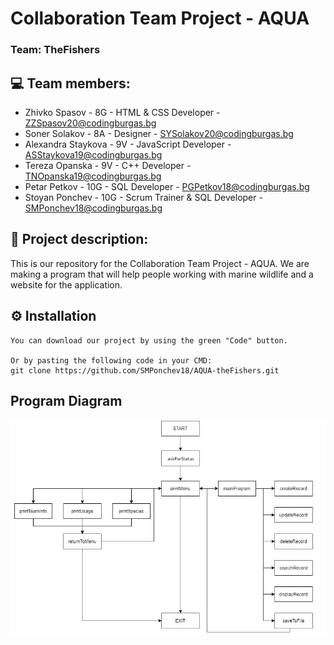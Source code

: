 # Collaboration Team Project - AQUA

### Team: TheFishers

## 💻 Team members:
* Zhivko Spasov - 8G - HTML & CSS Developer - ZZSpasov20@codingburgas.bg
* Soner Solakov - 8A - Designer - SYSolakov20@codingburgas.bg
* Alexandra Staykova - 9V - JavaScript Developer - ASStaykova19@codingburgas.bg
* Tereza Opanska - 9V - C++ Developer - TNOpanska19@codingburgas.bg
* Petar Petkov - 10G - SQL Developer - PGPetkov18@codingburgas.bg
* Stoyan Ponchev - 10G - Scrum Trainer & SQL Developer - SMPonchev18@codingburgas.bg

## 📖 Project description:
This is our repository for the Collaboration Team Project - AQUA. We are making a program that will help people working with marine wildlife and a website for the application.

## ⚙️ Installation
```
You can download our project by using the green "Code" button.

Or by pasting the following code in your CMD:
git clone https://github.com/SMPonchev18/AQUA-theFishers.git
```
## Program Diagram
![Program Diagram](/Documents/diagram.jpg)